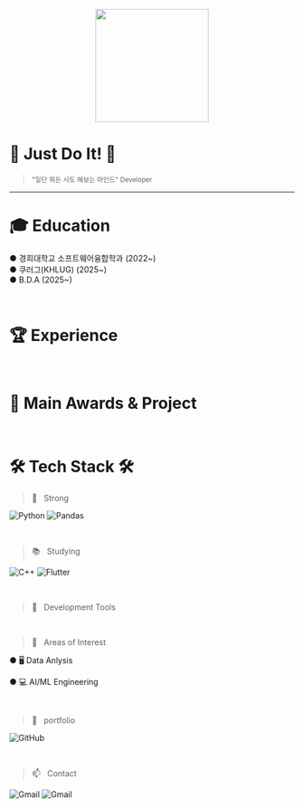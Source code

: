 <p align="center">
  <img src="https://media.giphy.com/media/v1.Y2lkPTc5MGI3NjExbGRzb2htbWw1ZWo4Zno5ZXF2dTl3c3o2d2xra2ltdHZhaHRzMmVjZSZjdD1n/ZVik7pBtu9dNS/giphy.gif" width="200"/>
</p>


📝 Just Do It! 📝
=============


><small>"일단 뭐든 시도 해보는 마인드" Developer</small>

--------------

🎓 Education
=============

● 경희대학교 소프트웨어융합학과 (2022~)
<br/>
● 쿠러그(KHLUG) (2025~)
<br/>
● B.D.A (2025~)

<br/>

🏆 Experience
=============
<br/>

🏅 Main Awards & Project
=============

<br/>

🛠 Tech Stack 🛠
=============

>💪&nbsp;&nbsp; Strong &nbsp;&nbsp;

![Python](https://img.shields.io/badge/python-3670A0?style=for-the-badge&logo=python&logoColor=ffdd54) ![Pandas](https://img.shields.io/badge/pandas-%23150458.svg?style=for-the-badge&logo=pandas&logoColor=white)

<br/>

>📚&nbsp;&nbsp; Studying &nbsp;&nbsp;

 ![C++](https://img.shields.io/badge/c++-%2300599C.svg?style=for-the-badge&logo=c%2B%2B&logoColor=white) ![Flutter](https://img.shields.io/badge/Flutter-%373CBF.svg?style=for-the-badge&logo=Flutter&logoColor=white)

<br/>

>🔨 &nbsp;&nbsp;Development Tools&nbsp;&nbsp;

<br/>


>👀&nbsp;&nbsp; Areas of Interest&nbsp;&nbsp;

● 🖥️ Data Anlysis

● 💻 AI/ML Engineering

<br/>

>💾&nbsp;&nbsp; portfolio &nbsp;&nbsp;

![GitHub](https://img.shields.io/badge/github-%23121011.svg?style=for-the-badge&logo=github&logoColor=white)

<br/>




>📫&nbsp;&nbsp; Contact &nbsp;&nbsp;

![Gmail](https://img.shields.io/badge/qwe4229093@gmail.com-D14836?style=for-the-badge&logo=gmail&logoColor=white) ![Gmail](https://img.shields.io/badge/minn0949@khu.ac.kr-D14836?style=for-the-badge&logo=gmail&logoColor=white)



<!--
**monolail/monolail** is a ✨ _special_ ✨ repository because its `README.md` (this file) appears on your GitHub profile.

Here are some ideas to get you started:

- 🔭 I’m currently working on ...
- 🌱 I’m currently learning ...
- 👯 I’m looking to collaborate on ...
- 🤔 I’m looking for help with ...
- 💬 Ask me about ...
- 📫 How to reach me: ...
- 😄 Pronouns: ...
- ⚡ Fun fact: ...
-->
